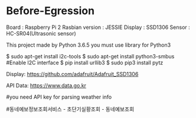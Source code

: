 # Before-Egression

Board : Raspberry Pi 2
Rasbian version : JESSIE
Display : SSD1306
Sensor : HC-SR04(Ultrasonic sensor)

This project made by Python 3.6.5
you must use library for Python3

$ sudo apt-get install i2c-tools
$ sudo apt-get install python3-smbus     #Enable I2C interface
$ pip install urllib3
$ sudo pip3 install pytz

Display:
https://github.com/adafruit/Adafruit_SSD1306

API Data:
https://www.data.go.kr

#you need API key for parsing weather info

#동네예보정보조회서비스 - 초단기실황조회
                      - 동네예보조회
